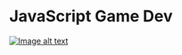 # JavaScript Game Dev   
   
   [![Image alt text](https://i.ytimg.com/vi/nHaiLWUaWWw/maxresdefault.jpg)](https://www.youtube.com/watch?v=nHaiLWUaWWw)

